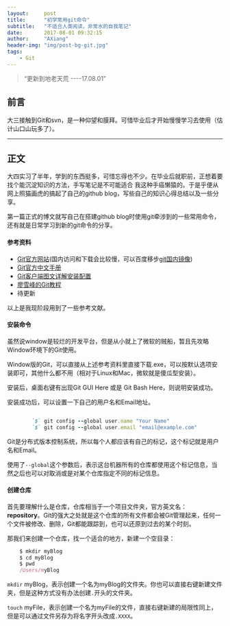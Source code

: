 ```yaml
---
layout:     post
title:      "初学常用git命令"
subtitle:   "不适合人类阅读，非常水的自我笔记"
date:       2017-08-01 09:32:15
author:     "AXiang"
header-img: "img/post-bg-git.jpg"
tags:
    - Git
---
```

> “更新到地老天荒 ----17.08.01”

## 前言

大三接触到Git和svn，是一种仰望和膜拜。可惜毕业后才开始慢慢学习去使用（估计山口山玩多了）。

---

## 正文

大四实习了半年，学到的东西挺多，可惜忘得也不少。在毕业后就职前，正想着要找个能沉淀知识的方法，手写笔记是不可能适合
我这种手癌懒猿的。于是乎便从网上照猫画虎的搞起了自己的github blog，写些自己的知识心得总结以及一些分享。

第一篇正式的博文就写自己在搭建github blog时使用git牵涉到的一些常用命令，还有就是日常学习到新的git命令的分享。

#### 参考资料

- [Git官方网站](https://git-scm.com/)(国内访问和下载会比较慢，可以百度移步[git国内镜像](https://www.baidu.com/s?ie=utf-8&f=8&rsv_bp=1&srcqid=1179652933219750673&tn=12092018_17_hao_pg&wd=git%20%E9%95%9C%E5%83%8F&oq=git%2520%25E9%2595%259C%25E5%2583%258F&rsv_pq=fb5339a60000cf1e&rsv_t=2450cyhfIWeQRlgpPVt19ZIpKCC9czsYpDRlsiUeEFD43PoUHRL4tH4FwcWYLW1CpE0FSe%2FFUBEq&rqlang=cn&rsv_enter=0&inputT=29537&sug=git%25E4%25B8%258B%25E8%25BD%25BD&rsv_sug3=163&rsv_sug1=88&rsv_sug7=100&rsv_sug2=0&rsv_sug4=35257&rsv_sug=1))
- [Git官方中文手册](https://git-scm.com/book/zh/v2)
- [Git客户端图文详解安装配置](http://www.ihref.com/read-16377.html)
- [廖雪峰的Git教程](https://www.liaoxuefeng.com/wiki/0013739516305929606dd18361248578c67b8067c8c017b000)
- 待更新

以上是我现阶段用到了一些参考文献。

#### 安装命令

虽然说window是较烂的开发平台，但是从小就上了微软的贼船，暂且先攻略Window环境下的Git使用。

Window版的Git，可以直接从上述参考资料里直接下载.exe，可以按默认选项安装即可，其他什么都不用（相对于Linux和Mac，微软就是傻瓜型安装）。

安装后，桌面右键有出现Git GUI Here 或是 Git Bash Here，则说明安装成功。

安装成功后，可以设置一下自己的用户名和Email地址。

```ruby  

        `$` git config --global user.name "Your Name"
        `$` git config --global user.email "email@example.com"

```

Git是分布式版本控制系统，所以每个人都应该有自己的标记，这个标记就是用户名和Email。  

使用了`--global`这个参数后，表示这台机器所有的仓库都使用这个标记信息，当然之后也可以对取消或是对某个仓库指定不同的标记信息。

#### 创建仓库

首先要理解什么是仓库，仓库相当于一个项目文件夹，官方英文名：**repository**。Git的强大之处就是这个仓库的所有文件都会被Git管理起来，任何一个文件被修改、删除，Git都能跟踪到，也可以还原到过去的某个时刻。

那我们来创建一个仓库，找一个适合的地方，新建一个空目录：

```ruby
    $ mkdir myBlog
    $ cd myBlog
    $ pwd    
    /Users/myBlog
```  
`mkdir` myBlog，表示创建一个名为myBlog的文件夹。你也可以直接右键新建文件夹，但是这种方式没有办法创建`.`开头的文件夹。  

`touch` myFile，表示创建一个名为myFile的文件，直接右键新建的局限性同上，但是可以通过文件另存为将名字开头改成`.XXXX`。




    